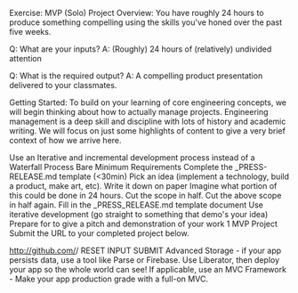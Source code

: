 Exercise: MVP (Solo) Project
Overview:
You have roughly 24 hours to produce something compelling using the skills you've honed over the past five weeks.

Q: What are your inputs?
A: (Roughly) 24 hours of (relatively) undivided attention

Q: What is the required output?
A: A compelling product presentation delivered to your classmates.

Getting Started:
To build on your learning of core engineering concepts, we will begin thinking about how to actually manage projects. Engineering management is a deep skill and discipline with lots of history and academic writing. We will focus on just some highlights of content to give a very brief context of how we arrive here.

Use an Iterative and incremental development process  instead of a Waterfall Process
Bare Minimum Requirements
 Complete the _PRESS-RELEASE.md template (<30min)
 Pick an idea (implement a technology, build a product, make art, etc).
 Write it down on paper
 Imagine what portion of this could be done in 24 hours.
 Cut the scope in half.
 Cut the above scope in half again.
 Fill in the _PRESS_RELEASE.md template document
 Use iterative development (go straight to something that demo's your idea)
 Prepare for to give a pitch and demonstration of your work
1
MVP Project
Submit the URL to your completed project below.

http://github.com/<github-username>/<repo-name>
RESET INPUT
SUBMIT
Advanced
 Storage - if your app persists data, use a tool like Parse or Firebase.
 Use Liberator, then deploy your app so the whole world can see!
 If applicable, use an MVC Framework - Make your app production grade with a full-on MVC.